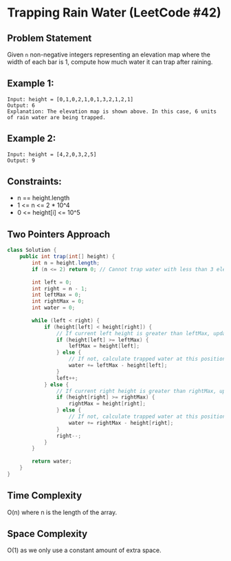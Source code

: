 # Trapping Rain Water (LeetCode #42)

## Problem Statement
Given `n` non-negative integers representing an elevation map where the width of each bar is 1, compute how much water it can trap after raining.

## Example 1:
```
Input: height = [0,1,0,2,1,0,1,3,2,1,2,1]
Output: 6
Explanation: The elevation map is shown above. In this case, 6 units of rain water are being trapped.
```

## Example 2:
```
Input: height = [4,2,0,3,2,5]
Output: 9
```

## Constraints:
- n == height.length
- 1 <= n <= 2 * 10^4
- 0 <= height[i] <= 10^5

## Two Pointers Approach
```java
class Solution {
    public int trap(int[] height) {
        int n = height.length;
        if (n <= 2) return 0; // Cannot trap water with less than 3 elements
        
        int left = 0;
        int right = n - 1;
        int leftMax = 0;
        int rightMax = 0;
        int water = 0;
        
        while (left < right) {
            if (height[left] < height[right]) {
                // If current left height is greater than leftMax, update leftMax
                if (height[left] >= leftMax) {
                    leftMax = height[left];
                } else {
                    // If not, calculate trapped water at this position
                    water += leftMax - height[left];
                }
                left++;
            } else {
                // If current right height is greater than rightMax, update rightMax
                if (height[right] >= rightMax) {
                    rightMax = height[right];
                } else {
                    // If not, calculate trapped water at this position
                    water += rightMax - height[right];
                }
                right--;
            }
        }
        
        return water;
    }
}
```

## Time Complexity
O(n) where n is the length of the array.

## Space Complexity
O(1) as we only use a constant amount of extra space.